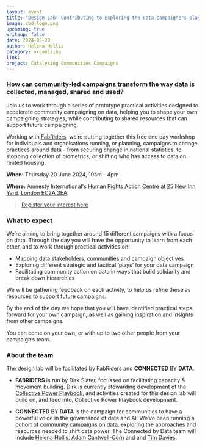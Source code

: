 ```yaml
---
layout: event
title: "Design Lab: Contributing to Exploring the data campaigners playbook"
image: cbd-logo.png
upcoming: true
writeup: false
date: 2024-06-20
author: Helena Hollis
category: organising
link: 
project: Catalysing Communities Campaigns
---
```


### How can community-led campaigns transform the way data is collected, managed, shared and used?

Join us to work through a series of prototype practical activities designed to accelerate community campaigning on data, helping you to shape your own campaigning strategies, while contributing to shared resources that can support future campaigning.

<!--more-->

Working with [FabRiders](https://www.fabriders.net/), we’re putting together this free one day workshop for individuals and organisations running, or planning, campaigns to change practices around data - from securing change in national statistics, to stopping collection of biometrics, or shifting who has access to data on rented housing.

**When:** Thursday 20 June 2024, 10am - 4pm

**Where:** Amnesty International's [Human Rights Action Centre](https://www.amnesty.org.uk/room-hire-and-public-spaces) at [25 New Inn Yard, London EC2A 3EA](https://maps.app.goo.gl/oaX1PdeLH8pvGJkQ8).

> [Register your interest here](https://docs.google.com/forms/d/e/1FAIpQLScyQu6GAHQdn6Y-mFK5TrbUtcNr-7dtRknPpcdIkdfaEe_tkw/viewform)

### What to expect

We’re aiming to bring together around 15 different campaigns with a focus on data. Through the day you will have the opportunity to learn from each other, and to work through practical activities on:

* Mapping data stakeholders, communities and campaign objectives
* Exploring different strategic and tactical ‘plays’ for your data campaign
* Facilitating community action on data in ways that build solidarity and break down hierarchies

We will be gathering feedback on each activity, to help us refine these as resources to support future campaigns. 

By the end of the day we hope that you will have identified practical steps forward for your own campaign, as well as gaining inspiration and insights from other campaigns. 

You can come on your own, or with up to two other people from your campaign’s team. 

### About the team

The design lab will be facilitated by FabRiders and **CONNECTED** BY **DATA**.
* **FABRIDERS** is run by Dirk Slater, focussed on facilitating capacity & movement building. Dirk is currently stewarding development of the [Collective Power Playbook](https://collectivepower.net/), and activities created for this design lab will build on, and feed into, Collective Power Playbook development.

* **CONNECTED** BY **DATA** is the campaign for communities to have a powerful voice in the governance of data and AI. We’ve been running a [cohort of community campaigns on data](https://connectedbydata.org/projects/2023-catalysing-communities), exploring the approaches and resources needed to shift data power. The Connected by Data team will include [Helena Hollis](https://connectedbydata.org/people/helena-hollis), [Adam Cantwell-Corn](https://connectedbydata.org/people/adam-cantwell-corn) and and [Tim Davies](https://connectedbydata.org/people/tim-davies).